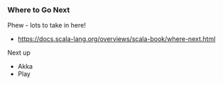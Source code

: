 ### Where to Go Next

Phew - lots to take in here!

 - https://docs.scala-lang.org/overviews/scala-book/where-next.html

 Next up
  * Akka
  * Play
  
